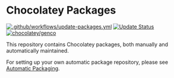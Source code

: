 # Chocolatey Packages

[![.github/workflows/update-packages.yml](https://github.com/TomGenco/chocolatey-packages/actions/workflows/update-packages.yml/badge.svg)](https://github.com/TomGenco/chocolatey-packages/actions/workflows/update-packages.yml)
[![Update Status](https://img.shields.io/badge/Update-Status-blue.svg)](https://gist.github.com/TomGenco/2e23d78705cb8907654c5d596f75ebfc)
[![chocolatey/genco](https://img.shields.io/badge/Chocolatey%20profile-genco-yellow)](https://chocolatey.org/profiles/genco)

This repository contains Chocolatey packages, both manually and automatically maintained.

For setting up your own automatic package repository, please see [Automatic Packaging](https://chocolatey.org/docs/automatic-packages).